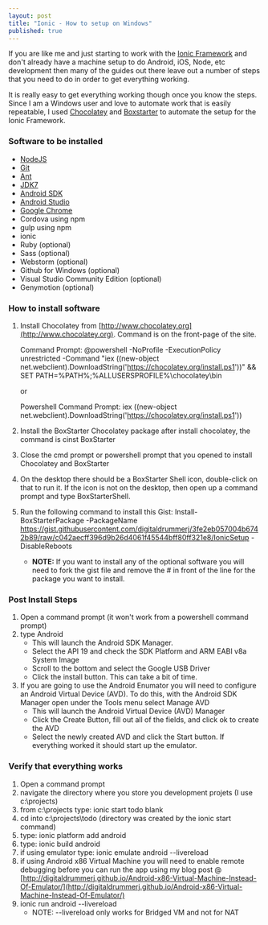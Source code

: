 ```yaml
---
layout: post
title: "Ionic - How to setup on Windows"
published: true
---
```


If you are like me and just starting to work with the [Ionic Framework](http://www.ionicframework.com) and don't already have a machine setup to do Android, iOS, Node, etc development then many of the guides out there leave out a number of steps that you need to do in order to get everything working.  

It is really easy to get everything working though once you know the steps.  Since I am a Windows user and love to automate work that is easily repeatable, I used  [Chocolatey](http://www.chocolatey.org) and [Boxstarter](http://www.boxstarter.org) to automate the setup for the Ionic Framework.

### Software to be installed

- [NodeJS](https://chocolatey.org/packages/nodejs.install)
- [Git](https://chocolatey.org/packages/git)
- [Ant](https://chocolatey.org/packages/ant)
- [JDK7](https://chocolatey.org/packages/jdk7)
- [Android SDK](https://chocolatey.org/packages/android-sdk)
- [Android Studio](https://chocolatey.org/packages/AndroidStudio)
- [Google Chrome](https://chocolatey.org/packages/GoogleChrome)
- Cordova using npm
- gulp using npm
- ionic 
- Ruby (optional)
- Sass (optional)
- Webstorm (optional)
- Github for Windows (optional)
- Visual Studio Community Edition (optional)
- Genymotion (optional)


### How to install software


1. Install Chocolatey from [http://www.chocolatey.org](http://www.chocolatey.org).  Command is on the front-page of the site.


	Command Prompt: @powershell -NoProfile -ExecutionPolicy unrestricted -Command "iex ((new-object net.webclient).DownloadString('https://chocolatey.org/install.ps1'))" && SET PATH=%PATH%;%ALLUSERSPROFILE%\chocolatey\bin
         
     or 
         
	Powershell Command Prompt: iex ((new-object net.webclient).DownloadString('https://chocolatey.org/install.ps1'))
	
    
2. Install the BoxStarter Chocolatey package after install chocolatey, the command is cinst BoxStarter
3. Close the cmd prompt or powershell prompt that you opened to install Chocolatey and BoxStarter
4. On the desktop there should be a BoxStarter Shell icon, double-click on that to run it.  If the icon is not on the desktop, then open up a command prompt and type BoxStarterShell.
5. Run the following command to install this Gist:  Install-BoxStarterPackage -PackageName  https://gist.githubusercontent.com/digitaldrummerj/3fe2eb057004b6742b89/raw/c042aecff396d9b26d4061f45544bff80ff321e8/IonicSetup  -DisableReboots
	- **NOTE:** If you want to install any of the optional software you will need to fork the gist file and remove the # in front of the line for the package you want to install.
    
### Post Install Steps

1. Open a command prompt (it won't work from a powershell command prompt)
2. type Android
	- This will launch the Android SDK Manager.  
    - Select the API 19 and check the SDK Platform and ARM EABI v8a System Image 
    - Scroll to the bottom and select the Google USB Driver
    - Click the install button.  This can take a bit of time.
3. If you are going to use the Android Enumator you will need to configure an Android Virtual Device (AVD).  To do this, with the Android SDK Manager open under the Tools menu select Manage AVD
	- This will launch the Android Virtual Device (AVD) Manager
    - Click the Create Button, fill out all of the fields, and click ok to create the AVD
    - Select the newly created AVD and click the Start button.  If everything worked it should start up the emulator.
             

### Verify that everything works

1. Open a command prompt
2. navigate the directory where you store you development projets (I use c:\projects)
3. from c:\projects type: ionic start todo blank
4. cd into c:\projects\todo  (directory was created by the ionic start command)
5. type: ionic platform add android
6. type: ionic build android
7. if using emulator type: ionic emulate android --livereload
8. if using Android x86 Virtual Machine you will need to enable remote debugging before you can run the app using my blog post @ [http://digitaldrummerj.github.io/Android-x86-Virtual-Machine-Instead-Of-Emulator/](http://digitaldrummerj.github.io/Android-x86-Virtual-Machine-Instead-Of-Emulator/)
9. ionic run android --livereload
	- NOTE: --livereload only works for Bridged VM and not for NAT